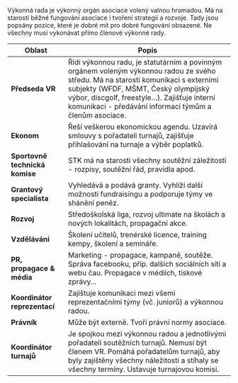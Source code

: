 Výkonná rada je výkonný orgán asociace volený valnou hromadou. Má na starosti běžné fungování asociace i tvoření strategií a rozvoje. Tady jsou popsány pozice, které je dobré mít pro dobré fungování obsazené. Ne všechny musí vykonávat přímo členové výkonné rady.


| Oblast        | Popis           |
| --- | --- |
| **Předseda VR** | Řídí výkonnou radu, je statutárním a povinným orgánem voleným výkonnou radou ze svého středu. Má na starosti komunikaci s externími subjekty (WFDF, MŠMT, Český olympijský výbor, discgolf, freestyle…). Zajišťuje interní komunikaci - předávání informací týmům a členům asociace. | 
| **Ekonom** | Řeší veškerou ekonomickou agendu. Uzavírá smlouvy s pořadateli turnajů, zajišťuje přihlašování na turnaje a výběr poplatků. |
| **Sportovně technická komise** | STK má na starosti všechny soutěžní záležitosti - rozpisy, soutěžní řád, pravidla apod. |
| **Grantový specialista** | Vyhledává a podává granty. Vyhlíží další možnosti fundraisingu a podporuje týmy ve shánění peněz. |
| **Rozvoj** | Středoškolská liga, rozvoj ultimate na školách a nových lokalitách, propagační akce. |
| **Vzdělávání** | Školení učitelů, trenérské licence, training kempy, školení a semináře. |
| **PR, propagace & média** | Marketing - propagace, kampaně, soutěže. Správa facebooku, příp. dalších sociálních sítí a webu čau. Propagace v médiích, tiskové zprávy… |
| **Koordinátor reprezentací** | Zajištuje komunikaci mezi všemi reprezentačními týmy (vč. juniorů) a výkonnou radou. |
| **Právník** | Může být externě. Tvoří právní normy asociace. |
| **Koordinátor turnajů** | Je spojkou mezi výkonnou radou a jednotlivými pořadateli soutěžních turnajů. Nemusí být členem VR. Pomáhá pořadatelům turnajů, aby byly zajištěny všechny náležitosti a stíhaly se všechny termíny. Ustavuje turnajovou komisi.
